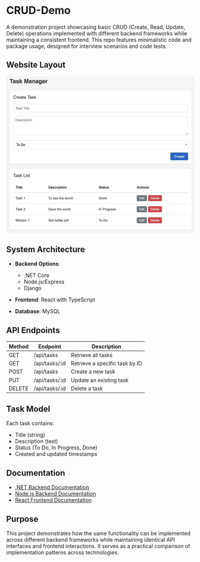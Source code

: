# CRUD-Demo

A demonstration project showcasing basic CRUD (Create, Read, Update, Delete) operations implemented with different backend frameworks while maintaining a consistent frontend. This repo features minimalistic code and package usage, designed for interview scenarios and code tests.

## Website Layout
![image](img/website.jpg)

## System Architecture

- **Backend Options**: 
  - .NET Core
  - Node.js/Express
  - Django

- **Frontend**: React with TypeScript

- **Database**: MySQL

## API Endpoints

| Method | Endpoint | Description |
|--------|----------|-------------|
| GET | /api/tasks | Retrieve all tasks |
| GET | /api/tasks/:id | Retrieve a specific task by ID |
| POST | /api/tasks | Create a new task |
| PUT | /api/tasks/:id | Update an existing task |
| DELETE | /api/tasks/:id | Delete a task |

## Task Model

Each task contains:
- Title (string)
- Description (text)
- Status (To Do, In Progress, Done)
- Created and updated timestamps

## Documentation

- [.NET Backend Documentation](dotnet-back/README.md)
- [Node.js Backend Documentation](nodejs-back/README.md)
- [React Frontend Documentation](ts-front/README.md)

## Purpose

This project demonstrates how the same functionality can be implemented across different backend frameworks while maintaining identical API interfaces and frontend interactions. It serves as a practical comparison of implementation patterns across technologies.